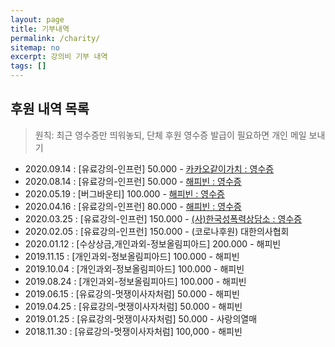 ```yaml
---
layout: page
title: 기부내역
permalink: /charity/
sitemap: no
excerpt: 강의비 기부 내역
tags: []
---
```


## 후원 내역 목록

> 원칙: 최근 영수증만 띄워놓되, 단체 후원 영수증 발급이 필요하면 개인 메일 보내기

 - 2020.09.14 : [유료강의-인프런] 50.000 - [카카오같이가치 : 영수증](/files/c-14.png)
 - 2020.08.14 : [유료강의-인프런] 50.000 - [해피빈 : 영수증](/files/c-13.png)
 - 2020.05.19 : [버그바운티] 100.000 - [해피빈 : 영수증](/files/c-12.png)
 - 2020.04.16 : [유료강의-인프런] 80.000 - [해피빈 : 영수증](/files/c-11.png)
 - 2020.03.25 : [유료강의-인프런] 150.000 - [(사)한국성폭력상담소 : 영수증](/files/c-10.png)
 - 2020.02.05 : [유료강의-인프런] 150.000 - (코로나후원) 대한의사협회
 - 2020.01.12 : [수상상금,개인과외-정보올림피아드] 200.000 - 해피빈
 - 2019.11.15 : [개인과외-정보올림피아드] 100.000 - 해피빈
 - 2019.10.04 : [개인과외-정보올림피아드] 100.000 - 해피빈
 - 2019.08.24 : [개인과외-정보올림피아드] 100.000 - 해피빈
 - 2019.06.15 : [유료강의-멋쟁이사자처럼] 50.000 - 해피빈
 - 2019.04.25 : [유료강의-멋쟁이사자처럼] 50.000 - 해피빈
 - 2019.01.25 : [유료강의-멋쟁이사자처럼] 50.000 - 사랑의열매
 - 2018.11.30 : [유료강의-멋쟁이사자처럼] 100,000 - 해피빈